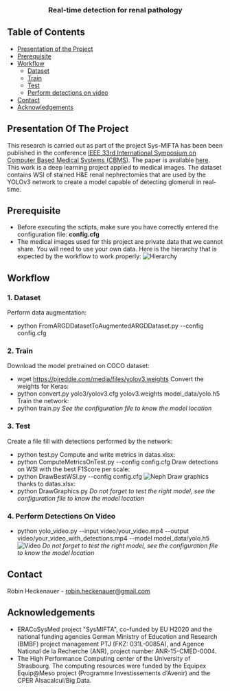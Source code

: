 <!-- TITLE -->
<br />
<p align="center">
  <h3 align="center">Real-time detection for renal pathology</h3>
</p>

<!-- TABLE OF CONTENTS -->
## Table of Contents

* [Presentation of the Project](#presentation-of-the-project)
* [Prerequisite](#prerequisite)
* [Workflow](#workflow)
  * [Dataset](#dataset)
  * [Train](#train)
  * [Test](#test)
  * [Perform detections on video](#perform-detections-on-video)
* [Contact](#contact)
* [Acknowledgements](#acknowledgements)


<!-- PRESENTATION OF THE PROJECT -->
## Presentation Of The Project

This research is carried out as part of the project Sys-MIFTA has been been published in the conference [IEEE 33rd International Symposium on
Computer Based Medical Systems (CBMS)](http://cbms2020.org/). 
The paper is available [here](https://ieeexplore.ieee.org/abstract/document/9183014).
This work is a deep learning project applied to medical images. 
The dataset contains WSI of stained H&E renal nephrectomies that are used by the YOLOv3 network to create a model capable of detecting glomeruli in real-time.


<!-- GETTING STARTED -->
## Prerequisite

* Before executing the sctipts, make sure you have correctly entered the configuration file: **config.cfg**
* The medical images used for this project are private data that we cannot share.
You will need to use your own data. 
Here is the hierarchy that is expected by the workflow to work properly:
![Hierarchy](https://github.com/RobinHCK/keras-yolo3/blob/master/img/ARGD_dataset_hierarchy.png)

<!-- WORKFLOW -->
## Workflow

### 1. Dataset

Perform data augmentation:
* python FromARGDDatasetToAugmentedARGDDataset.py --config config.cfg


### 2. Train

Download the model pretrained on COCO dataset:
* wget https://pjreddie.com/media/files/yolov3.weights
Convert the weights for Keras:
* python convert.py yolo3/yolov3.cfg yolov3.weights model_data/yolo.h5
Train the network:
* python train.py 
*See the configuration file to know the model location*


### 3. Test

Create a file fill with detections performed by the network:
* python test.py
Compute and write metrics in datas.xlsx:
* python ComputeMetricsOnTest.py --config config.cfg
Draw detections on WSI with the best F1Score per scale:
* python DrawBestWSI.py --config config.cfg
![Neph](https://github.com/RobinHCK/keras-yolo3/blob/master/img/nephrectomy_with_detections.png)
Draw graphics thanks to datas.xlsx:
* python DrawGraphics.py
*Do not forget to test the right model, see the configuration file to know the model location*


### 4. Perform Detections On Video

* python yolo_video.py --input video/your_video.mp4 --output video/your_video_with_detections.mp4 --model model_data/yolo.h5
![Video](https://github.com/RobinHCK/keras-yolo3/blob/master/img/biopsy_with_detections.jpg)
*Do not forget to test the right model, see the configuration file to know the model location*


<!-- CONTACT -->
## Contact

Robin Heckenauer - robin.heckenauer@gmail.com


<!-- ACKNOWLEDGEMENTS -->
## Acknowledgements

* ERACoSysMed project "SysMIFTA", co-funded by EU H2020 and the national funding agencies German Ministry of Education and Research (BMBF) project management PTJ (FKZ: 031L-0085A), and Agence National de la Recherche (ANR), project number ANR-15-CMED-0004.
* The High Performance Computing center of the University of Strasbourg. The computing resources were funded by the Equipex Equip@Meso project (Programme Investissements d'Avenir) and the CPER Alsacalcul/Big Data.
